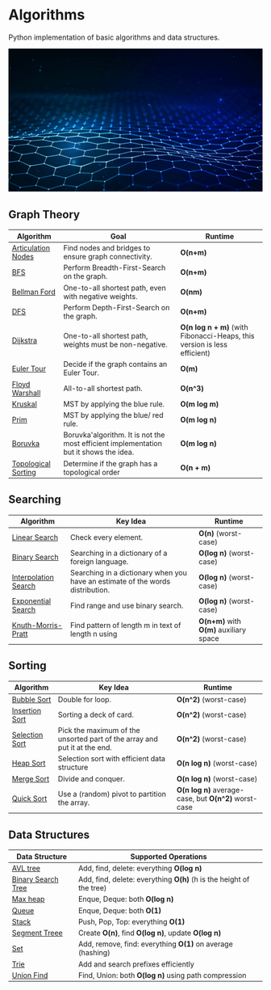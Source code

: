# Algorithms

Python implementation of basic algorithms and data structures. 

![Alt text](/wallpaper.jpg?raw=true "Title")


## Graph Theory

Algorithm  | Goal | Runtime
------------- | ------------- | -------------
[Articulation Nodes](/graphs/connectivity.py)  | Find nodes and bridges to ensure graph connectivity. | **O(n+m)**
[BFS](/graphs/bfs.py)  | Perform Breadth-First-Search on the graph. | **O(n+m)**
[Bellman Ford](/graphs/bellman_ford.py)  | One-to-all shortest path, even with negative weights. | **O(nm)**
[DFS](/graphs/dfs.py)  | Perform Depth-First-Search on the graph. | **O(n+m)**
[Dijkstra](/graphs/dijkstra.py)  | One-to-all shortest path, weights must be non-negative. | **O(n log n + m)** (with Fibonacci-Heaps, this version is less efficient)
[Euler Tour](/graphs/euler.py)  | Decide if the graph contains an Euler Tour. | **O(m)** 
[Floyd Warshall](/graphs/floyd_warshall.py)  | All-to-all shortest path. | **O(n^3)** 
[Kruskal](/graphs/kruskal.py)  | MST by applying the blue rule. | **O(m log m)** 
[Prim](/graphs/prim.py)  | MST by applying the blue/ red rule. | **O(m log n)**
[Boruvka](/graphs/boruvka.py)  | Boruvka'algorithm. It is not the most efficient implementation but it shows the idea. | **O(m log n)**
[Topological Sorting](/graphs/topo_sort.py)  | Determine if the graph has a topological order | **O(n + m)**

## Searching

Algorithm  | Key Idea | Runtime
------------- | ------------- | -------------
[Linear Search](/searching/linear_search.py)  | Check every element. | **O(n)** (worst-case)
[Binary Search](/searching/binary_search.py)  | Searching in a dictionary of a foreign language. | **O(log n)** (worst-case)
[Interpolation Search](/searching/interpolation_search.py)  | Searching in a dictionary when you have an estimate of the words distribution. | **O(log n)** (worst-case)
[Exponential Search](/searching/exponential_search.py)  | Find range and use binary search. | **O(log n)** (worst-case)
[Knuth-Morris-Pratt](/searching/pattern_matching.py) | Find pattern of length m in text of length n using | **O(n+m)** with **O(m)** auxiliary space
## Sorting

Algorithm  | Key Idea | Runtime
------------- | ------------- | -------------
[Bubble Sort](/sorting/bubble_sort.py)  | Double for loop. | **O(n^2)** (worst-case)
[Insertion Sort](/sorting/insertion_sort.py)  | Sorting a deck of card. | **O(n^2)** (worst-case)
[Selection Sort](/sorting/selection_sort.py)  | Pick the maximum of the unsorted part of the array and put it at the end. | **O(n^2)** (worst-case)
[Heap Sort](/sorting/heap_sort.py)  | Selection sort with efficient data structure | **O(n log n)** (worst-case)
[Merge Sort](/sorting/merge_sort.py)  | Divide and conquer. | **O(n log n)** (worst-case)
[Quick Sort](/sorting/quick_sort.py)  | Use a (random) pivot to partition the array. | **O(n log n)** average-case, but **O(n^2)** worst-case

## Data Structures

Data Structure  | Supported Operations 
------------- | -------------
[AVL tree](/data_structures/avl_tree.py) | Add, find, delete: everything **O(log n)**
[Binary Search Tree](/data_structures/binary_search_tree.py)  | Add, find, delete: everything **O(h)** (h is the height of the tree)
[Max heap](/data_structures/max_heap.py)  | Enque, Deque: both **O(log n)**
[Queue](/data_structures/queue.py)  | Enque, Deque: both **O(1)** 
[Stack](/data_structures/stack.py)  | Push, Pop, Top: everything **O(1)**
[Segment Treee](/data_structures/segment_tree.py) | Create **O(n)**, find **O(log n)**, update **O(log n)**
[Set](/data_structures/set.py)  | Add, remove, find: everything **O(1)** on average (hashing)
[Trie](/data_structures/trie.py)  | Add and search prefixes efficiently | Find **O(k)**
[Union Find](/data_structures/union_find.py)  | Find, Union: both **O(log n)** using path compression 
